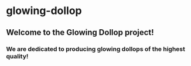 # glowing-dollop

## Welcome to the Glowing Dollop project!

### We are dedicated to producing glowing dollops of the highest quality!